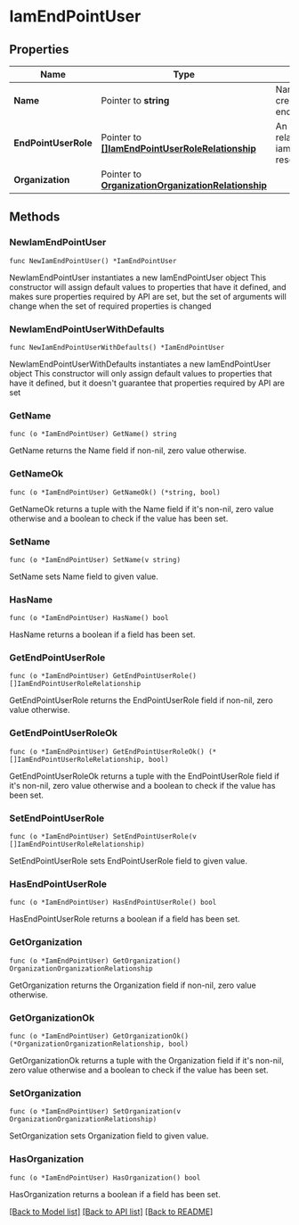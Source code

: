 # IamEndPointUser

## Properties

Name | Type | Description | Notes
------------ | ------------- | ------------- | -------------
**Name** | Pointer to **string** | Name of the user created on the endpoint. | [optional] 
**EndPointUserRole** | Pointer to [**[]IamEndPointUserRoleRelationship**](iam.EndPointUserRole.Relationship.md) | An array of relationships to iamEndPointUserRole resources. | [optional] 
**Organization** | Pointer to [**OrganizationOrganizationRelationship**](organization.Organization.Relationship.md) |  | [optional] 

## Methods

### NewIamEndPointUser

`func NewIamEndPointUser() *IamEndPointUser`

NewIamEndPointUser instantiates a new IamEndPointUser object
This constructor will assign default values to properties that have it defined,
and makes sure properties required by API are set, but the set of arguments
will change when the set of required properties is changed

### NewIamEndPointUserWithDefaults

`func NewIamEndPointUserWithDefaults() *IamEndPointUser`

NewIamEndPointUserWithDefaults instantiates a new IamEndPointUser object
This constructor will only assign default values to properties that have it defined,
but it doesn't guarantee that properties required by API are set

### GetName

`func (o *IamEndPointUser) GetName() string`

GetName returns the Name field if non-nil, zero value otherwise.

### GetNameOk

`func (o *IamEndPointUser) GetNameOk() (*string, bool)`

GetNameOk returns a tuple with the Name field if it's non-nil, zero value otherwise
and a boolean to check if the value has been set.

### SetName

`func (o *IamEndPointUser) SetName(v string)`

SetName sets Name field to given value.

### HasName

`func (o *IamEndPointUser) HasName() bool`

HasName returns a boolean if a field has been set.

### GetEndPointUserRole

`func (o *IamEndPointUser) GetEndPointUserRole() []IamEndPointUserRoleRelationship`

GetEndPointUserRole returns the EndPointUserRole field if non-nil, zero value otherwise.

### GetEndPointUserRoleOk

`func (o *IamEndPointUser) GetEndPointUserRoleOk() (*[]IamEndPointUserRoleRelationship, bool)`

GetEndPointUserRoleOk returns a tuple with the EndPointUserRole field if it's non-nil, zero value otherwise
and a boolean to check if the value has been set.

### SetEndPointUserRole

`func (o *IamEndPointUser) SetEndPointUserRole(v []IamEndPointUserRoleRelationship)`

SetEndPointUserRole sets EndPointUserRole field to given value.

### HasEndPointUserRole

`func (o *IamEndPointUser) HasEndPointUserRole() bool`

HasEndPointUserRole returns a boolean if a field has been set.

### GetOrganization

`func (o *IamEndPointUser) GetOrganization() OrganizationOrganizationRelationship`

GetOrganization returns the Organization field if non-nil, zero value otherwise.

### GetOrganizationOk

`func (o *IamEndPointUser) GetOrganizationOk() (*OrganizationOrganizationRelationship, bool)`

GetOrganizationOk returns a tuple with the Organization field if it's non-nil, zero value otherwise
and a boolean to check if the value has been set.

### SetOrganization

`func (o *IamEndPointUser) SetOrganization(v OrganizationOrganizationRelationship)`

SetOrganization sets Organization field to given value.

### HasOrganization

`func (o *IamEndPointUser) HasOrganization() bool`

HasOrganization returns a boolean if a field has been set.


[[Back to Model list]](../README.md#documentation-for-models) [[Back to API list]](../README.md#documentation-for-api-endpoints) [[Back to README]](../README.md)


